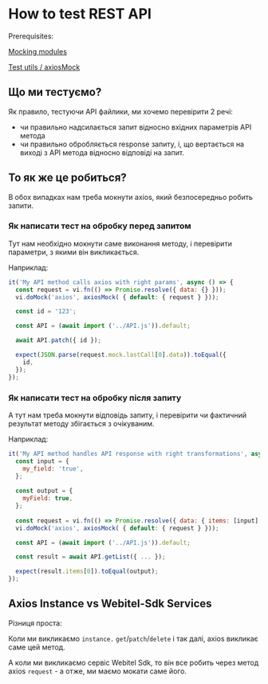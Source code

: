 # How to test REST API

Prerequisites:

[Mocking modules](../mocking-modules/Readme)

[Test utils / axiosMock](../../../webitel-ui/tests/axios-mock/Readme)

## Що ми тестуємо?

Як правило, тестуючи API файлики, ми хочемо перевірити 2 речі:
* чи правильно надсилається
запит відносно вхідних параметрів API метода
* чи правильно обробляється response запиту,
і, що вертається на виході з API метода відносно відповіді на запит.

## То як же це робиться?

В обох випадках нам треба мокнути axios, який безпосередньо робить запити.

### Як написати тест на обробку перед запитом

Тут нам необхідно мокнути саме виконання методу,
і перевірити параметри, з якими він викликається.

Наприклад:

```javascript
it('My API method calls axios with right params', async () => {
  const request = vi.fn(() => Promise.resolve({ data: {} }));
  vi.doMock('axios', axiosMock( { default: { request } }));

  const id = '123';

  const API = (await import ('../API.js')).default;

  await API.patch({ id });

  expect(JSON.parse(request.mock.lastCall[0].data)).toEqual({
    id,
  });
});
```

### Як написати тест на обробку після запиту

А тут нам треба мокнути відповідь запиту, і перевірити чи фактичний результат методу
збігається з очікуваним.

Наприклад:

```javascript
it('My API method handles API response with right transformations', async () => {
  const input = {
    my_field: 'true',
  };
  
  const output = {
    myField: true,
  };
  
  const request = vi.fn(() => Promise.resolve({ data: { items: [input] } }));
  vi.doMock('axios', axiosMock( { default: { request } }));

  const API = (await import ('../API.js')).default;

  const result = await API.getList({ ... });

  expect(result.items[0]).toEqual(output);
});
```

## Axios Instance vs Webitel-Sdk Services

Різниця проста:

Коли ми викликаємо `instance.` `get`/`patch`/`delete` і так далі,
axios викликає саме цей метод.

А коли ми викликаємо сервіс Webitel Sdk, то він все робить через
метод axios `request` - а отже, ми маємо мокати саме його.
